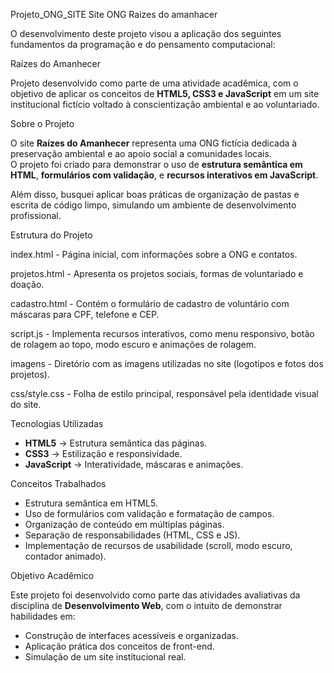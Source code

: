 Projeto_ONG_SITE
Site ONG Raizes do amanhacer

O desenvolvimento deste projeto visou a aplicação dos seguintes fundamentos da programação e do pensamento computacional:

Raízes do Amanhecer

Projeto desenvolvido como parte de uma atividade acadêmica, com o objetivo de aplicar os conceitos de **HTML5, CSS3 e JavaScript** em um site institucional fictício voltado à conscientização ambiental e ao voluntariado.

Sobre o Projeto

O site **Raízes do Amanhecer** representa uma ONG fictícia dedicada à preservação ambiental e ao apoio social a comunidades locais.  
O projeto foi criado para demonstrar o uso de **estrutura semântica em HTML**, **formulários com validação**, e **recursos interativos em JavaScript**.

Além disso, busquei aplicar boas práticas de organização de pastas e escrita de código limpo, simulando um ambiente de desenvolvimento profissional.

Estrutura do Projeto

index.html - Página inicial, com informações sobre a ONG e contatos.

projetos.html - Apresenta os projetos sociais, formas de voluntariado e doação. 

cadastro.html - Contém o formulário de cadastro de voluntário com máscaras para CPF, telefone e CEP.

script.js - Implementa recursos interativos, como menu responsivo, botão de rolagem ao topo, modo escuro e animações de rolagem.

imagens - Diretório com as imagens utilizadas no site (logotipos e fotos dos projetos).

css/style.css - Folha de estilo principal, responsável pela identidade visual do site.

Tecnologias Utilizadas

- **HTML5** → Estrutura semântica das páginas. 
- **CSS3** → Estilização e responsividade. 
- **JavaScript** → Interatividade, máscaras e animações. 

Conceitos Trabalhados

- Estrutura semântica em HTML5.
- Uso de formulários com validação e formatação de campos.
- Organização de conteúdo em múltiplas páginas.
- Separação de responsabilidades (HTML, CSS e JS).
- Implementação de recursos de usabilidade (scroll, modo escuro, contador animado).

Objetivo Acadêmico

Este projeto foi desenvolvido como parte das atividades avaliativas da disciplina de **Desenvolvimento Web**, com o intuito de demonstrar habilidades em:
- Construção de interfaces acessíveis e organizadas.
- Aplicação prática dos conceitos de front-end.
- Simulação de um site institucional real.


